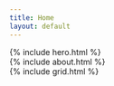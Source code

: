 ```yaml
---
title: Home
layout: default
---
```


<section class="section" id="home">
  {% include hero.html %}
</section>

<section class="section" id="about">
  {% include about.html %}
</section>

<section class="section" id="work">
  {% include grid.html %}
</section>

<section class="section" id="people">
  <!-- {% include about.html %} -->
</section>

<section class="section" id="contact">
  <!-- {% include about.html %} -->
</section>
